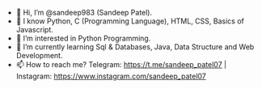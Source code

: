 - 👋 Hi, I’m @sandeep983 (Sandeep Patel).
- 👀 I know Python, C (Programming Language), HTML, CSS, Basics of Javascript.
- 💞 I’m interested in Python Programming.
- 🌱 I’m currently learning Sql & Databases, Java, Data Structure and Web Development.
- 📫 How to reach me? Telegram: https://t.me/sandeep_patel07 | Instagram: https://www.instagram.com/sandeep_patel07

<!---
sandeep983/sandeep983 is a ✨ special ✨ repository because its `README.md`
--->
